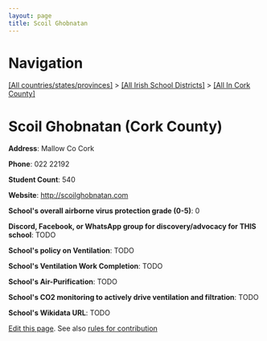 ```yaml
---
layout: page
title: Scoil Ghobnatan
---
```

# Navigation

[[All countries/states/provinces]](../../..) > [[All Irish School Districts]](../..) > [[All In Cork County]](..)

# Scoil Ghobnatan (Cork County)

**Address**: Mallow Co Cork

**Phone**: 022 22192

**Student Count**: 540

**Website**: <http://scoilghobnatan.com>

**School's overall airborne virus protection grade (0-5)**: 0

**Discord, Facebook, or WhatsApp group for discovery/advocacy for THIS school**: TODO

**School's policy on Ventilation**: TODO

**School's Ventilation Work Completion**: TODO

**School's Air-Purification**: TODO

**School's CO2 monitoring to actively drive ventilation and filtration**: TODO

**School's Wikidata URL**: TODO


[Edit this page](https://github.com/ventilate-schools/Ireland/edit/main/./Cork_County/Scoil_Ghobnatan.md). See also [rules for contribution](../../../contribution-rules/)